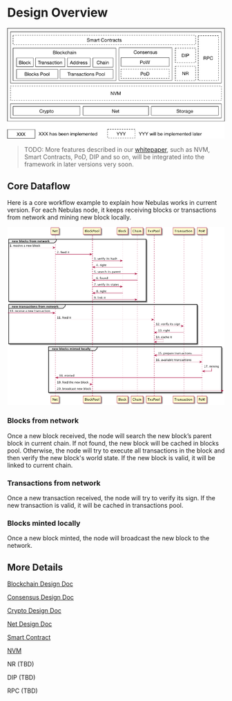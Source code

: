 # Design Overview

![](resources/overview.png)

> TODO: More features described in our [whitepaper](https://nebulas.io/docs/NebulasTechnicalWhitepaper.pdf), such as NVM, Smart Contracts, PoD, DIP and so on, will be integrated into the framework in later versions very soon.

## Core Dataflow

Here is a core workflow example to explain how Nebulas works in current version.
For each Nebulas node, it keeps receiving blocks or transactions from network and mining new block locally.

![](resources/workflow.png)

<!-- 
@startuml workflow

group new blocks from network
    -> Net: 1. receive a new block
    Net -> BlockPool: 2. feed it
    BlockPool -> Block: 3. verify its hash
    Block -> BlockPool: 4. right
    BlockPool -> Chain: 5. search its parent
    Chain -> BlockPool: 6. found
    BlockPool -> Block: 7. verify its states
    Block -> BlockPool: 8. right
    BlockPool -> Chain: 9. link it
end

group new transactions from network
    -> Net: 10. receive a new transaction
    Net -> TxsPool: 11. feed it
    TxsPool -> Transaction: 12. verify its sign
    Transaction -> TxsPool: 13. right
    TxsPool -> TxsPool: 14. cache it
end

group new blocks minted locally
    PoW -> TxsPool: 15. prepare transactions
    TxsPool -> PoW: 16. avaliable transactions
    PoW -> PoW: 11. mining
    PoW -> Net: 11. minted
    Net ->  BlockPool: 12. feed the new block
    Net -> : 13. broadcast new block
end

@enduml
-->

### Blocks from network

Once a new block received, the node will search the new block’s parent block in current chain. If not found, the new block will be cached in blocks pool. Otherwise, the node will try to execute all transactions in the block and then verify the new block's world state. If the new block is valid, it will be linked to current chain.

### Transactions from network

Once a new transaction received, the node will try to verify its sign. If the new transaction is valid, it will be cached in transactions pool.

### Blocks minted locally

Once a new block minted, the node will broadcast the new block to the network.

## More Details

[Blockchain Design Doc](./blockchain.md)

[Consensus Design Doc](./consensus.md)

[Crypto Design Doc](./crypto.md)

[Net Design Doc](./network_protocol.md)

[Smart Contract](./smart_contract.md)

[NVM](./nvm.md)

NR (TBD)

DIP (TBD)

RPC (TBD)
